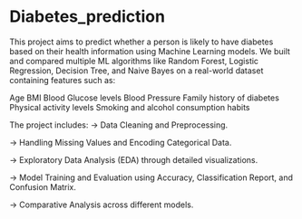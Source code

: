 # Diabetes_prediction
This project aims to predict whether a person is likely to have diabetes based on their health information using Machine Learning models.
We built and compared multiple ML algorithms like Random Forest, Logistic Regression, Decision Tree, and Naive Bayes on a real-world dataset containing features such as:

Age
BMI
Blood Glucose levels
Blood Pressure
Family history of diabetes
Physical activity levels
Smoking and alcohol consumption habits

The project includes:
-> Data Cleaning and Preprocessing.

-> Handling Missing Values and Encoding Categorical Data.

-> Exploratory Data Analysis (EDA) through detailed visualizations.

-> Model Training and Evaluation using Accuracy, Classification Report, and Confusion Matrix.

-> Comparative Analysis across different models.
